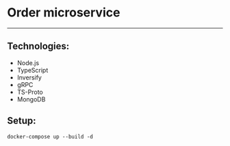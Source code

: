 # Order microservice

___

## Technologies:

- Node.js
- TypeScript
- Inversify
- gRPC
- TS-Proto
- MongoDB

## Setup:

```
docker-compose up --build -d
```